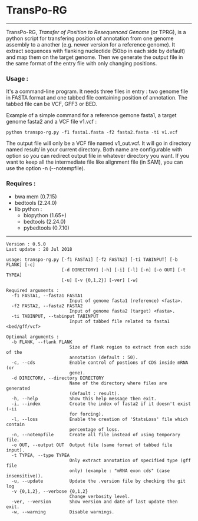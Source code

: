 # TransPo-RG

----------
TransPo-RG, *Transfer of Position to Resequenced Genome* (or TPRG), is a python
script for transfering position of annotation from one genome assembly to a another
(e.g. newer version for a reference genome). It extract sequences with flanking
nucleotide (50bp in each side by default) and map them on the target genome.
Then we generate the output file in the same format of the entry file with only
changing positions. 

### Usage :

It's a command-line program. It needs three files in entry : two genome file in
FASTA format and one tabbed file containing position of annotation. The tabbed
file can be VCF, GFF3 or BED. 

Example of a simple command for a reference gemone fasta1, a target genome fasta2 and a
VCF file v1.vcf :

```
python transpo-rg.py -f1 fasta1.fasta -f2 fasta2.fasta -ti v1.vcf
```

The output file will only be a VCF file named v1\_out.vcf. It will go in directory
named result/ in your current directory. 
Both name are configurable with option so you can redirect output file in whatever
directory you want.
If you want to keep all the intermediate file like alignment file (in SAM), you can
use the option -n (--notempfile).


### Requires :  

* bwa mem (0.7.15)
* bedtools (2.24.0)
* lib python :
    * biopython (1.65+) 
    * bedtools (2.24.0)
    * pybedtools (0.7.10)

----------
```
Version : 0.5.0
Last update : 20 Jul 2018

usage: transpo-rg.py [-f1 FASTA1] [-f2 FASTA2] [-ti TABINPUT] [-b FLANK] [-c]
                     [-d DIRECTORY] [-h] [-i] [-l] [-n] [-o OUT] [-t TYPEA]
                     [-u] [-v {0,1,2}] [-ver] [-w]

Required arguments :
  -f1 FASTA1, --fasta1 FASTA1
                        Input of genome fasta1 (reference) <fasta>.
  -f2 FASTA2, --fasta2 FASTA2
                        Input of genome fasta2 (target) <fasta>.
  -ti TABINPUT, --tabinput TABINPUT
                        Input of tabbed file related to fasta1 <bed/gff/vcf>

Optional arguments :
  -b FLANK, --flank FLANK
                        Size of flank region to extract from each side of the
                        annotation (default : 50).
  -c, --cds             Enable control of postions of CDS inside mRNA (or
                        gene).
  -d DIRECTORY, --directory DIRECTORY
                        Name of the directory where files are generated
                        (default : result).
  -h, --help            Show this help message then exit.
  -i, --index           Create the index of fasta2 if it doesn't exist (-ii
                        for forcing).
  -l, --loss            Enable the creation of 'StatsLoss' file which contain
                        percentage of loss.
  -n, --notempfile      Create all file instead of using temporary file.
  -o OUT, --output OUT  Output file (same format of tabbed file input).
  -t TYPEA, --type TYPEA
                        Only extract annotation of specified type (gff file
                        only) (example : "mRNA exon cds" (case insensitive)).
  -u, --update          Update the .version file by checking the git log
  -v {0,1,2}, --verbose {0,1,2}
                        Change verbosity level.
  -ver, --version       Show version and date of last update then exit.
  -w, --warning         Disable warnings.
```
